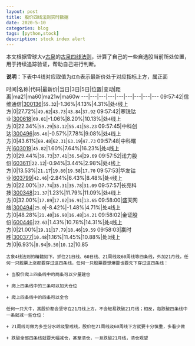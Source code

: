 ```yaml
---
layout: post
title: 股价四线法则实时数据
date: 2020-5-10
categories: blog
tags: [python,stock]
description: stock index alert
---
```



本文根据雪球大v[古泉](https://xueqiu.com/u/7148646888)的[古泉四线法则](https://xueqiu.com/7148646888/130498192)，计算了自己的一些自选股当前所处位置，用于持续追踪验证，帮助自己进行判断。

**说明**：下表中4线对应取值为`红色`表示最新价处于对应指标上方，属正面

时间|名称|代码|最新价|当日|3日|5日|位置|变动|距离|ma21|ma60|ma21w|ma60w
---|---|---|---|---|---|---|---|---
09:57:42|信维通信|[300136](https://xueqiu.com/S/SZ300136)|`55.32`|-1.36%|4.13%|4.31%|处`4`线上方|0|27.72%|`49.62`|`43.73`|`43.84`|`37.92`
09:57:42|寒锐钴业|[300618](https://xueqiu.com/S/SZ300618)|`69.01`|-1.06%|8.20%|10.13%|处`4`线上方|0|22.34%|`59.29`|`53.12`|`55.41`|`58.23`
09:57:45|中科创达|[300496](https://xueqiu.com/S/SZ300496)|`85.46`|-0.57%|7.78%|9.08%|处`4`线上方|0|43.61%|`69.48`|`62.31`|`63.19`|`47.73`
09:57:48|中科曙光|[603019](https://xueqiu.com/S/SH603019)|`45.82`|1.60%|7.64%|16.23%|处`4`线上方|0|29.44%|`39.73`|`37.41`|`36.54`|`29.69`
09:57:52|诺力股份|[603611](https://xueqiu.com/S/SH603611)|`22.12`|-0.94%|3.44%|2.98%|处`4`线上方|0|13.53%|`21.17`|`19.80`|`19.58`|`17.70`
09:57:53|华友钴业|[603799](https://xueqiu.com/S/SH603799)|`42.46`|-2.84%|6.43%|8.48%|处`4`线上方|0|22.00%|`37.74`|`35.31`|`35.78`|`31.09`
09:57:57|长亮科技|[300348](https://xueqiu.com/S/SZ300348)|`21.37`|1.23%|11.79%|11.09%|处`4`线上方|0|32.00%|`17.89`|`17.02`|`16.91`|`13.65`
09:58:00|盛天网络|[300494](https://xueqiu.com/S/SZ300494)|`25.0`|-8.42%|-1.48%|4.71%|处`4`线上方|0|48.28%|`21.40`|`16.90`|`16.48`|`14.21`
09:58:02|金证股份|[600446](https://xueqiu.com/S/SH600446)|`22.63`|1.43%|10.78%|14.31%|处`4`线上方|0|21.00%|`19.11`|`17.79`|`18.46`|`19.59`
09:58:03|赢时胜|[300377](https://xueqiu.com/S/SZ300377)|`10.48`|1.16%|11.45%|10.88%|处`3`线上方|0|6.93%|`8.94`|`9.50`|`10.12`|10.85

```
古泉4线法则的精髓如下。抓住21日线、60日线、21周线及60周线等四条线，外加21月线，任何一只股票上涨都要穿过这四条线，任何一只股票要想爆雷也要先下穿过这四条线：

+ 当股价爬上四条线中的两条可以少量建仓

+ 爬上四条线中的三条可以加大仓位

+ 爬上四条线中的四条可以全仓

任何一只大牛，其股价都会坚守在21月线上方，不会轻易跌破21月线；相反，每跌破四条线中一条就减一些仓位：

+ 21周线可做为多空分水岭及警戒线，股价在21周线及60周线下方就要十分慎重，多看少做

+ 跌破全部四条线就要大幅减仓，甚至清仓，一旦跌破21月线，清仓观望
```